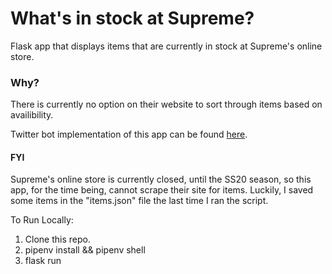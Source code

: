 # What's in stock at Supreme?

Flask app that displays items that are currently in stock at Supreme's online store.


### Why?
There is currently no option on their website to sort through items based on availibility.


Twitter bot implementation of this app can be found [here](https://github.com/xalxnder/instock_or_not). 

#### FYI
Supreme's online store is currently closed, until the SS20 season, so this app, for the time being, cannot scrape their site for items. Luckily, I saved some items in the "items.json" file the last time I ran the script.


To Run Locally:
1. Clone this repo.
2. pipenv install && pipenv shell
3. flask run
